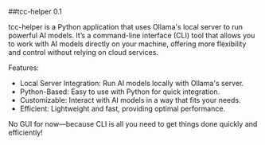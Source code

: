 ##tcc-helper 0.1

tcc-helper is a Python application that uses Ollama's local server to run powerful AI models. It’s a command-line interface (CLI) tool that allows you to work with AI models directly on your machine, offering more flexibility and control without relying on cloud services.

Features:

- Local Server Integration: Run AI models locally with Ollama's server.
- Python-Based: Easy to use with Python for quick integration.
- Customizable: Interact with AI models in a way that fits your needs.
- Efficient: Lightweight and fast, providing optimal performance.

No GUI for now—because CLI is all you need to get things done quickly and efficiently!

